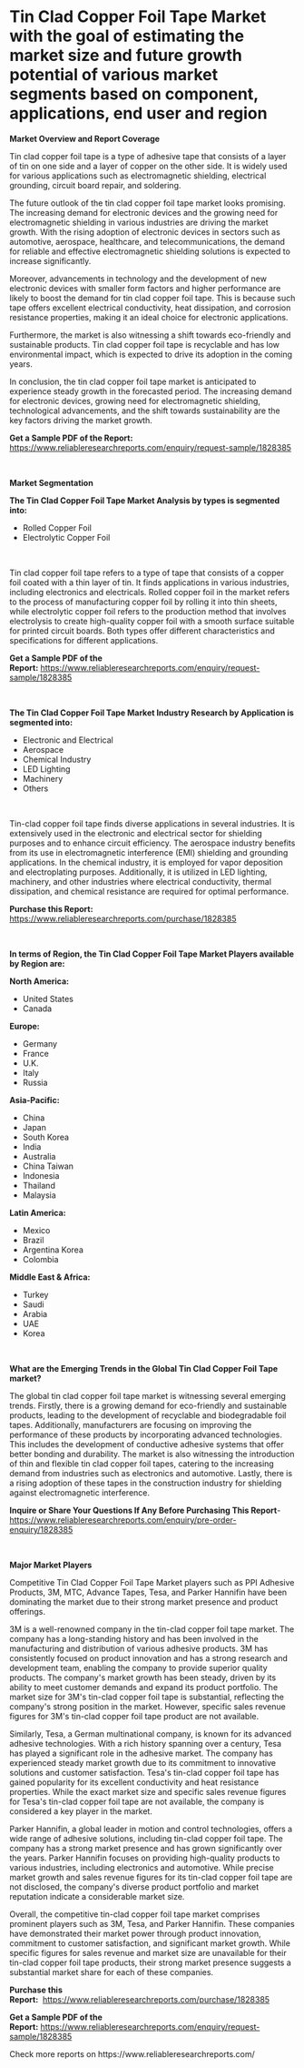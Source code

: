 <p><h1>Tin Clad Copper Foil Tape Market with the goal of estimating the market size and future growth potential of various market segments based on component, applications, end user and region</h1></p><p><strong>Market Overview and Report Coverage</strong></p>
<p><p>Tin clad copper foil tape is a type of adhesive tape that consists of a layer of tin on one side and a layer of copper on the other side. It is widely used for various applications such as electromagnetic shielding, electrical grounding, circuit board repair, and soldering.</p><p>The future outlook of the tin clad copper foil tape market looks promising. The increasing demand for electronic devices and the growing need for electromagnetic shielding in various industries are driving the market growth. With the rising adoption of electronic devices in sectors such as automotive, aerospace, healthcare, and telecommunications, the demand for reliable and effective electromagnetic shielding solutions is expected to increase significantly.</p><p>Moreover, advancements in technology and the development of new electronic devices with smaller form factors and higher performance are likely to boost the demand for tin clad copper foil tape. This is because such tape offers excellent electrical conductivity, heat dissipation, and corrosion resistance properties, making it an ideal choice for electronic applications.</p><p>Furthermore, the market is also witnessing a shift towards eco-friendly and sustainable products. Tin clad copper foil tape is recyclable and has low environmental impact, which is expected to drive its adoption in the coming years.</p><p>In conclusion, the tin clad copper foil tape market is anticipated to experience steady growth in the forecasted period. The increasing demand for electronic devices, growing need for electromagnetic shielding, technological advancements, and the shift towards sustainability are the key factors driving the market growth.</p></p>
<p><strong>Get a Sample PDF of the Report:</strong> <a href="https://www.reliableresearchreports.com/enquiry/request-sample/1828385">https://www.reliableresearchreports.com/enquiry/request-sample/1828385</a></p>
<p>&nbsp;</p>
<p><strong>Market Segmentation</strong></p>
<p><strong>The Tin Clad Copper Foil Tape Market Analysis by types is segmented into:</strong></p>
<p><ul><li>Rolled Copper Foil</li><li>Electrolytic Copper Foil</li></ul></p>
<p>&nbsp;</p>
<p><p>Tin clad copper foil tape refers to a type of tape that consists of a copper foil coated with a thin layer of tin. It finds applications in various industries, including electronics and electricals. Rolled copper foil in the market refers to the process of manufacturing copper foil by rolling it into thin sheets, while electrolytic copper foil refers to the production method that involves electrolysis to create high-quality copper foil with a smooth surface suitable for printed circuit boards. Both types offer different characteristics and specifications for different applications.</p></p>
<p><strong>Get a Sample PDF of the Report:</strong>&nbsp;<a href="https://www.reliableresearchreports.com/enquiry/request-sample/1828385">https://www.reliableresearchreports.com/enquiry/request-sample/1828385</a></p>
<p>&nbsp;</p>
<p><strong>The Tin Clad Copper Foil Tape Market Industry Research by Application is segmented into:</strong></p>
<p><ul><li>Electronic and Electrical</li><li>Aerospace</li><li>Chemical Industry</li><li>LED Lighting</li><li>Machinery</li><li>Others</li></ul></p>
<p>&nbsp;</p>
<p><p>Tin-clad copper foil tape finds diverse applications in several industries. It is extensively used in the electronic and electrical sector for shielding purposes and to enhance circuit efficiency. The aerospace industry benefits from its use in electromagnetic interference (EMI) shielding and grounding applications. In the chemical industry, it is employed for vapor deposition and electroplating purposes. Additionally, it is utilized in LED lighting, machinery, and other industries where electrical conductivity, thermal dissipation, and chemical resistance are required for optimal performance.</p></p>
<p><strong>Purchase this Report:</strong>&nbsp; <a href="https://www.reliableresearchreports.com/purchase/1828385">https://www.reliableresearchreports.com/purchase/1828385</a></p>
<p>&nbsp;</p>
<p><strong>In terms of Region, the Tin Clad Copper Foil Tape Market Players available by Region are:</strong></p>
<p>
    <p> <strong> North America: </strong>
        <ul>
            <li>United States</li>
            <li>Canada</li>
        </ul>
        </p> 
    <p> <strong> Europe: </strong>
        <ul>
            <li>Germany</li>
            <li>France</li>
            <li>U.K.</li>
            <li>Italy</li>
            <li>Russia</li>
        </ul>
        </p> 
    <p> <strong> Asia-Pacific: </strong>
        <ul>
            <li>China</li>
            <li>Japan</li>
            <li>South Korea</li>
            <li>India</li>
            <li>Australia</li>
            <li>China Taiwan</li>
            <li>Indonesia</li>
            <li>Thailand</li>
            <li>Malaysia</li>
        </ul>
        </p> 
    <p> <strong> Latin America: </strong>
        <ul>
            <li>Mexico</li>
            <li>Brazil</li>
            <li>Argentina Korea</li>
            <li>Colombia</li>
        </ul>
        </p> 
    <p> <strong> Middle East & Africa: </strong>
        <ul>
            <li>Turkey</li>
            <li>Saudi</li>
            <li>Arabia</li>
            <li>UAE</li>
            <li>Korea</li>
        </ul>
    </p>
    </p>
<p>&nbsp;</p>
<p><strong>What are the Emerging Trends in the Global Tin Clad Copper Foil Tape market?</strong></p>
<p><p>The global tin clad copper foil tape market is witnessing several emerging trends. Firstly, there is a growing demand for eco-friendly and sustainable products, leading to the development of recyclable and biodegradable foil tapes. Additionally, manufacturers are focusing on improving the performance of these products by incorporating advanced technologies. This includes the development of conductive adhesive systems that offer better bonding and durability. The market is also witnessing the introduction of thin and flexible tin clad copper foil tapes, catering to the increasing demand from industries such as electronics and automotive. Lastly, there is a rising adoption of these tapes in the construction industry for shielding against electromagnetic interference.</p></p>
<p><strong>Inquire or Share Your Questions If Any Before Purchasing This Report</strong>- <a href="https://www.reliableresearchreports.com/enquiry/pre-order-enquiry/1828385">https://www.reliableresearchreports.com/enquiry/pre-order-enquiry/1828385</a></p>
<p>&nbsp;</p>
<p><strong>Major Market Players</strong></p>
<p><p>Competitive Tin Clad Copper Foil Tape Market players such as PPI Adhesive Products, 3M, MTC, Advance Tapes, Tesa, and Parker Hannifin have been dominating the market due to their strong market presence and product offerings.</p><p>3M is a well-renowned company in the tin-clad copper foil tape market. The company has a long-standing history and has been involved in the manufacturing and distribution of various adhesive products. 3M has consistently focused on product innovation and has a strong research and development team, enabling the company to provide superior quality products. The company's market growth has been steady, driven by its ability to meet customer demands and expand its product portfolio. The market size for 3M's tin-clad copper foil tape is substantial, reflecting the company's strong position in the market. However, specific sales revenue figures for 3M's tin-clad copper foil tape product are not available.</p><p>Similarly, Tesa, a German multinational company, is known for its advanced adhesive technologies. With a rich history spanning over a century, Tesa has played a significant role in the adhesive market. The company has experienced steady market growth due to its commitment to innovative solutions and customer satisfaction. Tesa's tin-clad copper foil tape has gained popularity for its excellent conductivity and heat resistance properties. While the exact market size and specific sales revenue figures for Tesa's tin-clad copper foil tape are not available, the company is considered a key player in the market.</p><p>Parker Hannifin, a global leader in motion and control technologies, offers a wide range of adhesive solutions, including tin-clad copper foil tape. The company has a strong market presence and has grown significantly over the years. Parker Hannifin focuses on providing high-quality products to various industries, including electronics and automotive. While precise market growth and sales revenue figures for its tin-clad copper foil tape are not disclosed, the company's diverse product portfolio and market reputation indicate a considerable market size.</p><p>Overall, the competitive tin-clad copper foil tape market comprises prominent players such as 3M, Tesa, and Parker Hannifin. These companies have demonstrated their market power through product innovation, commitment to customer satisfaction, and significant market growth. While specific figures for sales revenue and market size are unavailable for their tin-clad copper foil tape products, their strong market presence suggests a substantial market share for each of these companies.</p></p>
<p><strong>Purchase this Report:</strong>&nbsp;&nbsp;<a href="https://www.reliableresearchreports.com/purchase/1828385">https://www.reliableresearchreports.com/purchase/1828385</a></p>
<p></p>
<p><strong>Get a Sample PDF of the Report:</strong>&nbsp;<a href="https://www.reliableresearchreports.com/enquiry/request-sample/1828385">https://www.reliableresearchreports.com/enquiry/request-sample/1828385</a></p>
<p>Check more reports on https://www.reliableresearchreports.com/</p>